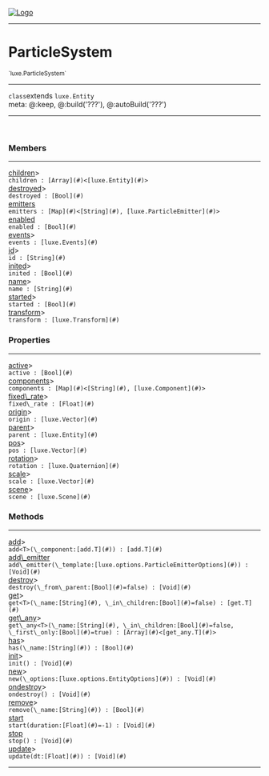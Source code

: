 
[![Logo](../../images/logo.png)](../../api/index.html)

---



<h1>ParticleSystem</h1>
<small>`luxe.ParticleSystem`</small>



---

`class`extends <code><span>luxe.Entity</span></code>
<span class="meta">
<br/>meta: @:keep, @:build(&#x27;???&#x27;), @:autoBuild(&#x27;???&#x27;)
</span>


---


&nbsp;
&nbsp;






<h3>Members</h3> <hr/><span class="member apipage">
                <a name="children"><a class="lift" href="#children">children</a></a><a title="inherited from luxe.Entity" class="tooltip inherited">&gt;</a><div class="clear"></div>
                <code class="signature apipage">children : [Array](#)&lt;[luxe.Entity](#)&gt;</code><br/></span>
            <span class="small_desc_flat"></span><span class="member apipage">
                <a name="destroyed"><a class="lift" href="#destroyed">destroyed</a></a><a title="inherited from luxe.Entity" class="tooltip inherited">&gt;</a><div class="clear"></div>
                <code class="signature apipage">destroyed : [Bool](#)</code><br/></span>
            <span class="small_desc_flat"></span><span class="member apipage">
                <a name="emitters"><a class="lift" href="#emitters">emitters</a></a><div class="clear"></div>
                <code class="signature apipage">emitters : [Map](#)&lt;[String](#), [luxe.ParticleEmitter](#)&gt;</code><br/></span>
            <span class="small_desc_flat"></span><span class="member apipage">
                <a name="enabled"><a class="lift" href="#enabled">enabled</a></a><div class="clear"></div>
                <code class="signature apipage">enabled : [Bool](#)</code><br/></span>
            <span class="small_desc_flat"></span><span class="member apipage">
                <a name="events"><a class="lift" href="#events">events</a></a><a title="inherited from luxe.Entity" class="tooltip inherited">&gt;</a><div class="clear"></div>
                <code class="signature apipage">events : [luxe.Events](#)</code><br/></span>
            <span class="small_desc_flat"></span><span class="member apipage">
                <a name="id"><a class="lift" href="#id">id</a></a><a title="inherited from luxe.Entity" class="tooltip inherited">&gt;</a><div class="clear"></div>
                <code class="signature apipage">id : [String](#)</code><br/></span>
            <span class="small_desc_flat"></span><span class="member apipage">
                <a name="inited"><a class="lift" href="#inited">inited</a></a><a title="inherited from luxe.Entity" class="tooltip inherited">&gt;</a><div class="clear"></div>
                <code class="signature apipage">inited : [Bool](#)</code><br/></span>
            <span class="small_desc_flat"></span><span class="member apipage">
                <a name="name"><a class="lift" href="#name">name</a></a><a title="inherited from luxe.Entity" class="tooltip inherited">&gt;</a><div class="clear"></div>
                <code class="signature apipage">name : [String](#)</code><br/></span>
            <span class="small_desc_flat"></span><span class="member apipage">
                <a name="started"><a class="lift" href="#started">started</a></a><a title="inherited from luxe.Entity" class="tooltip inherited">&gt;</a><div class="clear"></div>
                <code class="signature apipage">started : [Bool](#)</code><br/></span>
            <span class="small_desc_flat"></span><span class="member apipage">
                <a name="transform"><a class="lift" href="#transform">transform</a></a><a title="inherited from luxe.Entity" class="tooltip inherited">&gt;</a><div class="clear"></div>
                <code class="signature apipage">transform : [luxe.Transform](#)</code><br/></span>
            <span class="small_desc_flat"></span>



<h3>Properties</h3> <hr/><span class="member apipage">
                <a name="active"><a class="lift" href="#active">active</a></a><a title="inherited from luxe.Entity" class="tooltip inherited">&gt;</a><div class="clear"></div>
                <code class="signature apipage">active : [Bool](#)</code><br/></span>
            <span class="small_desc_flat"></span><span class="member apipage">
                <a name="components"><a class="lift" href="#components">components</a></a><a title="inherited from luxe.Entity" class="tooltip inherited">&gt;</a><div class="clear"></div>
                <code class="signature apipage">components : [Map](#)&lt;[String](#), [luxe.Component](#)&gt;</code><br/></span>
            <span class="small_desc_flat"></span><span class="member apipage">
                <a name="fixed_rate"><a class="lift" href="#fixed_rate">fixed\_rate</a></a><a title="inherited from luxe.Entity" class="tooltip inherited">&gt;</a><div class="clear"></div>
                <code class="signature apipage">fixed\_rate : [Float](#)</code><br/></span>
            <span class="small_desc_flat"></span><span class="member apipage">
                <a name="origin"><a class="lift" href="#origin">origin</a></a><a title="inherited from luxe.Entity" class="tooltip inherited">&gt;</a><div class="clear"></div>
                <code class="signature apipage">origin : [luxe.Vector](#)</code><br/></span>
            <span class="small_desc_flat"></span><span class="member apipage">
                <a name="parent"><a class="lift" href="#parent">parent</a></a><a title="inherited from luxe.Entity" class="tooltip inherited">&gt;</a><div class="clear"></div>
                <code class="signature apipage">parent : [luxe.Entity](#)</code><br/></span>
            <span class="small_desc_flat"></span><span class="member apipage">
                <a name="pos"><a class="lift" href="#pos">pos</a></a><a title="inherited from luxe.Entity" class="tooltip inherited">&gt;</a><div class="clear"></div>
                <code class="signature apipage">pos : [luxe.Vector](#)</code><br/></span>
            <span class="small_desc_flat"></span><span class="member apipage">
                <a name="rotation"><a class="lift" href="#rotation">rotation</a></a><a title="inherited from luxe.Entity" class="tooltip inherited">&gt;</a><div class="clear"></div>
                <code class="signature apipage">rotation : [luxe.Quaternion](#)</code><br/></span>
            <span class="small_desc_flat"></span><span class="member apipage">
                <a name="scale"><a class="lift" href="#scale">scale</a></a><a title="inherited from luxe.Entity" class="tooltip inherited">&gt;</a><div class="clear"></div>
                <code class="signature apipage">scale : [luxe.Vector](#)</code><br/></span>
            <span class="small_desc_flat"></span><span class="member apipage">
                <a name="scene"><a class="lift" href="#scene">scene</a></a><a title="inherited from luxe.Entity" class="tooltip inherited">&gt;</a><div class="clear"></div>
                <code class="signature apipage">scene : [luxe.Scene](#)</code><br/></span>
            <span class="small_desc_flat"></span>



<h3>Methods</h3> <hr/><span class="method apipage">
            <a name="add"><a class="lift" href="#add">add</a></a><a title="inherited from luxe.Entity" class="tooltip inherited">&gt;</a><div class="clear"></div>
            <code class="signature apipage">add&lt;T&gt;(\_component:[add.T](#)<span></span>) : [add.T](#)</code><br/><span class="small_desc_flat"></span>
        </span>
    <span class="method apipage">
            <a name="add_emitter"><a class="lift" href="#add_emitter">add\_emitter</a></a><div class="clear"></div>
            <code class="signature apipage">add\_emitter(\_template:[luxe.options.ParticleEmitterOptions](#)<span></span>) : [Void](#)</code><br/><span class="small_desc_flat"></span>
        </span>
    <span class="method apipage">
            <a name="destroy"><a class="lift" href="#destroy">destroy</a></a><a title="inherited from luxe.Entity" class="tooltip inherited">&gt;</a><div class="clear"></div>
            <code class="signature apipage">destroy(\_from\_parent:[Bool](#)<span>=false</span>) : [Void](#)</code><br/><span class="small_desc_flat"></span>
        </span>
    <span class="method apipage">
            <a name="get"><a class="lift" href="#get">get</a></a><a title="inherited from luxe.Entity" class="tooltip inherited">&gt;</a><div class="clear"></div>
            <code class="signature apipage">get&lt;T&gt;(\_name:[String](#)<span></span>, \_in\_children:[Bool](#)<span>=false</span>) : [get.T](#)</code><br/><span class="small_desc_flat"></span>
        </span>
    <span class="method apipage">
            <a name="get_any"><a class="lift" href="#get_any">get\_any</a></a><a title="inherited from luxe.Entity" class="tooltip inherited">&gt;</a><div class="clear"></div>
            <code class="signature apipage">get\_any&lt;T&gt;(\_name:[String](#)<span></span>, \_in\_children:[Bool](#)<span>=false</span>, \_first\_only:[Bool](#)<span>=true</span>) : [Array](#)&lt;[get_any.T](#)&gt;</code><br/><span class="small_desc_flat"></span>
        </span>
    <span class="method apipage">
            <a name="has"><a class="lift" href="#has">has</a></a><a title="inherited from luxe.Entity" class="tooltip inherited">&gt;</a><div class="clear"></div>
            <code class="signature apipage">has(\_name:[String](#)<span></span>) : [Bool](#)</code><br/><span class="small_desc_flat"></span>
        </span>
    <span class="method apipage">
            <a name="init"><a class="lift" href="#init">init</a></a><a title="inherited from luxe.Entity" class="tooltip inherited">&gt;</a><div class="clear"></div>
            <code class="signature apipage">init() : [Void](#)</code><br/><span class="small_desc_flat"></span>
        </span>
    <span class="method apipage">
            <a name="new"><a class="lift" href="#new">new</a></a><a title="inherited from luxe.Entity" class="tooltip inherited">&gt;</a><div class="clear"></div>
            <code class="signature apipage">new(\_options:[luxe.options.EntityOptions](#)<span></span>) : [Void](#)</code><br/><span class="small_desc_flat"></span>
        </span>
    <span class="method apipage">
            <a name="ondestroy"><a class="lift" href="#ondestroy">ondestroy</a></a><a title="inherited from luxe.Entity" class="tooltip inherited">&gt;</a><div class="clear"></div>
            <code class="signature apipage">ondestroy() : [Void](#)</code><br/><span class="small_desc_flat"></span>
        </span>
    <span class="method apipage">
            <a name="remove"><a class="lift" href="#remove">remove</a></a><a title="inherited from luxe.Entity" class="tooltip inherited">&gt;</a><div class="clear"></div>
            <code class="signature apipage">remove(\_name:[String](#)<span></span>) : [Bool](#)</code><br/><span class="small_desc_flat"></span>
        </span>
    <span class="method apipage">
            <a name="start"><a class="lift" href="#start">start</a></a><div class="clear"></div>
            <code class="signature apipage">start(duration:[Float](#)<span>=-1</span>) : [Void](#)</code><br/><span class="small_desc_flat"></span>
        </span>
    <span class="method apipage">
            <a name="stop"><a class="lift" href="#stop">stop</a></a><div class="clear"></div>
            <code class="signature apipage">stop() : [Void](#)</code><br/><span class="small_desc_flat"></span>
        </span>
    <span class="method apipage">
            <a name="update"><a class="lift" href="#update">update</a></a><a title="inherited from luxe.Entity" class="tooltip inherited">&gt;</a><div class="clear"></div>
            <code class="signature apipage">update(dt:[Float](#)<span></span>) : [Void](#)</code><br/><span class="small_desc_flat"></span>
        </span>
    






---

&nbsp;
&nbsp;
&nbsp;
&nbsp;